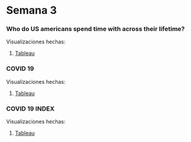 # Semana 3

### Who do US americans spend time with across their lifetime?

Visualizaciones hechas:

1. [Tableau](https://martinezmanuelco.github.io/infovis/s3/tableau.html)

### COVID 19

Visualizaciones hechas:

1. [Tableau](https://martinezmanuelco.github.io/infovis/s3/tableau_covid.html)


### COVID 19 INDEX

Visualizaciones hechas:

1. [Tableau](https://martinezmanuelco.github.io/infovis/s3/index.html)

